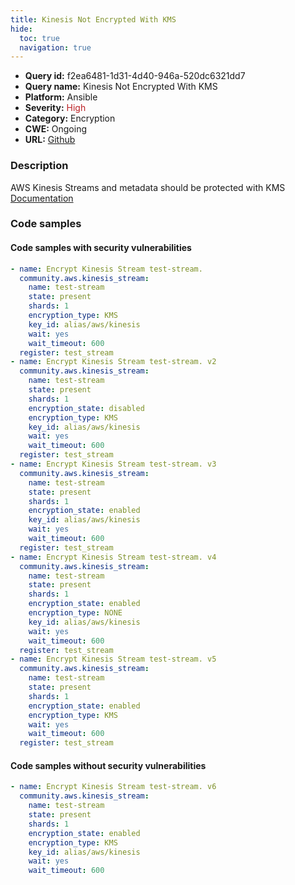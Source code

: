 ```yaml
---
title: Kinesis Not Encrypted With KMS
hide:
  toc: true
  navigation: true
---
```


<style>
  .highlight .hll {
    background-color: #ff171742;
  }
  .md-content {
    max-width: 1100px;
    margin: 0 auto;
  }
</style>

-   **Query id:** f2ea6481-1d31-4d40-946a-520dc6321dd7
-   **Query name:** Kinesis Not Encrypted With KMS
-   **Platform:** Ansible
-   **Severity:** <span style="color:#bb2124">High</span>
-   **Category:** Encryption
-   **CWE:** Ongoing
-   **URL:** [Github](https://github.com/Checkmarx/kics/tree/master/assets/queries/ansible/aws/kinesis_not_encrypted_with_kms)

### Description
AWS Kinesis Streams and metadata should be protected with KMS<br>
[Documentation](https://docs.ansible.com/ansible/latest/collections/community/aws/kinesis_stream_module.html)

### Code samples
#### Code samples with security vulnerabilities
```yaml title="Positive test num. 1 - yaml file" hl_lines="2 38 44 16 23"
- name: Encrypt Kinesis Stream test-stream.
  community.aws.kinesis_stream:
    name: test-stream
    state: present
    shards: 1
    encryption_type: KMS
    key_id: alias/aws/kinesis
    wait: yes
    wait_timeout: 600
  register: test_stream
- name: Encrypt Kinesis Stream test-stream. v2
  community.aws.kinesis_stream:
    name: test-stream
    state: present
    shards: 1
    encryption_state: disabled
    encryption_type: KMS
    key_id: alias/aws/kinesis
    wait: yes
    wait_timeout: 600
  register: test_stream
- name: Encrypt Kinesis Stream test-stream. v3
  community.aws.kinesis_stream:
    name: test-stream
    state: present
    shards: 1
    encryption_state: enabled
    key_id: alias/aws/kinesis
    wait: yes
    wait_timeout: 600
  register: test_stream
- name: Encrypt Kinesis Stream test-stream. v4
  community.aws.kinesis_stream:
    name: test-stream
    state: present
    shards: 1
    encryption_state: enabled
    encryption_type: NONE
    key_id: alias/aws/kinesis
    wait: yes
    wait_timeout: 600
  register: test_stream
- name: Encrypt Kinesis Stream test-stream. v5
  community.aws.kinesis_stream:
    name: test-stream
    state: present
    shards: 1
    encryption_state: enabled
    encryption_type: KMS
    wait: yes
    wait_timeout: 600
  register: test_stream

```


#### Code samples without security vulnerabilities
```yaml title="Negative test num. 1 - yaml file"
- name: Encrypt Kinesis Stream test-stream. v6
  community.aws.kinesis_stream:
    name: test-stream
    state: present
    shards: 1
    encryption_state: enabled
    encryption_type: KMS
    key_id: alias/aws/kinesis
    wait: yes
    wait_timeout: 600

```
